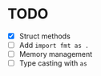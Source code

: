# TODO

- [x] Struct methods
- [ ] Add `import fmt as .`
- [ ] Memory management
- [ ] Type casting with `as`
